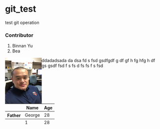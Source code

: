 # git_test
test git operation
<h3>Contributor</h3>
<ol>
  <li>Binnan Yu</li>
  <li>Bea</li>
</ol>

<p><img src="IMG_0888.JPG" height="150" width="120" align="left"/> ddadadsada da dsa fd s fsd gsdfgdf g df gf h fg hfg h df gs  gsdf fsd f s fs d fs fs f s fsd </p>
<script src="https://unpkg.com/react-dom@15.6.1/dist/react-dom.js"></script>

<table>
   <thread>
     <tr>
        <th></th>
        <th scope="col">Name</th>
        <th scope="col">Age</th>
     </tr>
   </thread>
  
   <tbody>
     <tr>
        <th scope="row">Father</th>
        <td>George</td>
        <td>28</td>
     </tr>
   </tbody>
   
   <tfoot>
      <tr>
        <th></th>
        <td>1</td>
        <td>28</td>  
   </tfoot>
</table>
